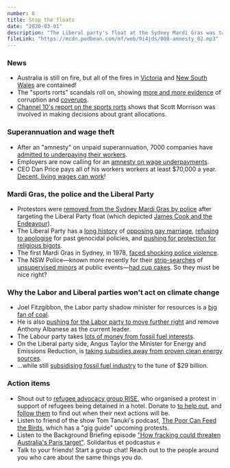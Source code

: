 ```yaml
---
number: 8
title: Stop the floats
date: "2020-03-01"
description: "The Liberal party's float at the Sydney Mardi Gras was targeted by protestors who were ejected from the parade. We discuss the Liberal party's history of policies that hurt the LGBTQI community, and the Labor party's lack of spine on both gay marriage and climate change."
fileLink: "https://mcdn.podbean.com/mf/web/9i4jds/008-amnesty_02.mp3"
---
```


### News

- Australia is still on fire, but all of the fires in [Victoria](https://twitter.com/FFMVic_Chief/status/1232970933188485121) and [New South Wales](https://www.bbc.com/news/world-australia-51484814) are contained!
- The "sports rorts" scandals roll on, showing [more and more evidence](https://www.thesaturdaypaper.com.au/news/politics/2020/02/29/500m-fund-was-directed-key-liberals/15828948009450) of corruption and [coverups](https://www.theguardian.com/australia-news/2020/feb/28/senior-public-servant-tells-inquiry-she-destroyed-sports-grants-meeting-notes).
- [Channel 10's report on the sports rorts](https://twitter.com/vanOnselenP/status/1232915516894793728?s=20) shows that Scott Morrison was involved in making decisions about grant allocations.

### Superannuation and wage theft

- After an "amnesty" on unpaid superannuation, 7000 companies have [admitted to underpaying their workers](https://www.smartcompany.com.au/finance/superannuation/superannuation-amensty-wage-theft/).
- Employers are now calling for an [amnesty on wage underpayments](https://www.smh.com.au/national/restaurateurs-call-for-amnesty-to-deal-with-wage-compliance-20190928-p52vrm.html).
- CEO Dan Price pays all of his workers workers at least $70,000 a year. [Decent, living wages can work](https://www.bbc.com/news/stories-51332811)!

### Mardi Gras, the police and the Liberal Party

- Protestors were [removed from the Sydney Mardi Gras by police](https://www.sbs.com.au/news/protesters-target-liberal-party-float-at-sydney-gay-and-lesbian-mardi-gras) after targeting the Liberal Party float (which depicted [James Cook and the Endeavour](https://en.wikipedia.org/wiki/First_voyage_of_James_Cook)).
- The Liberal Party has a [long history](https://en.wikipedia.org/wiki/Marriage_Act_1961_(Australia)#Marriage_Amendment_Act_2004) of [opposing gay marriage](https://www.abc.net.au/news/2017-08-07/same-sex-marriage-liberals-vote-keep-policy/8781858), [refusing to apologise](https://www.theguardian.com/world/2014/sep/22/john-howard-there-was-no-genocide-against-indigenous-australians) for past genocidal policies, and [pushing for protection for religious bigots](https://www.independent.co.uk/news/world/australasia/australia-wildfires-sydney-weather-prime-minister-scott-morrison-religious-freedom-bill-a9240031.html).
- The first Mardi Gras in Sydney, in 1978, [faced shocking police violence](https://www.mardigras.org.au/history).
- The NSW Police—known more recently for their [strip-searches](https://www.theguardian.com/australia-news/2019/nov/06/revealed-nsw-police-strip-searched-more-than-100-girls-including-12-year-olds) of [unsupervised minors](https://www.theguardian.com/australia-news/2019/dec/02/nsw-police-told-15-year-old-lift-your-balls-up-strip-search-no-adult) at public events—[had cup cakes](https://twitter.com/sydneymardigras/status/1232812839384932352). So they must be nice right?

### Why the Labor and Liberal parties won't act on climate change

- Joel Fitzgibbon, the Labor party shadow minister for resources is a [big fan of coal](https://twitter.com/fitzhunter/status/1154233316297437187).
- He is also [pushing for the Labor party to move further right](https://www.theguardian.com/australia-news/2020/feb/13/labor-denies-breakaway-pro-coal-group-points-to-division-on-climate-policy) and remove Anthony Albanese as the current leader.
- The Labour party takes [lots of money from fossil fuel interests](https://www.marketforces.org.au/politicaldonations2019/).
- On the Liberal party side, Angus Taylor the Minister for Energy and Emissions Reduction, is [taking subsidies away from proven clean energy sources](https://reneweconomy.com.au/taylor-shifts-focus-to-coal-hydrogen-and-ccs-in-technology-roadmap-31143/).
- ...while still [subsidising fossil fuel industry](https://reneweconomy.com.au/global-fossil-fuel-subsidies-reach-5-2-trillion-and-29-billion-in-australia-91592/) to the tune of $29 billion.

### Action items

- Shout out to [refugee advocacy group RISE](http://riserefugee.org/rise-ex-detainees-statement-on-mantra-bell-city-hotel-refugee-detention-19-02-2020/), who organised a protest in support of refugees being detained in a hotel. Donate to [to help out](https://www.givenow.com.au/riserefugee/donate), and [follow them](https://twitter.com/riserefugee) to find out when their next actions will be.
- Listen to friend of the show Tom Tanuki's podcast, [The Poor Can Feed the Birds](https://poorcanfeedthebirds.podbean.com/), which has a "gig guide" upcoming protests.
- Listen to the Background Briefing episode ["How fracking could threaten Australia's Paris target"](https://www.abc.net.au/radionational/programs/backgroundbriefing/fracking-could-threaten-australias-paris-target/12006532). Solidaritus et podcastus ✊
- Talk to your friends! Start a group chat! Reach out to the people around you who care about the same things you do.
